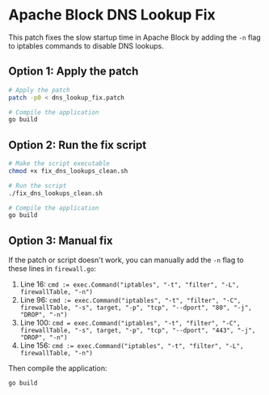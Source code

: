 # Apache Block DNS Lookup Fix

This patch fixes the slow startup time in Apache Block by adding the `-n` flag to iptables commands to disable DNS lookups.

## Option 1: Apply the patch

```bash
# Apply the patch
patch -p0 < dns_lookup_fix.patch

# Compile the application
go build
```

## Option 2: Run the fix script

```bash
# Make the script executable
chmod +x fix_dns_lookups_clean.sh

# Run the script
./fix_dns_lookups_clean.sh

# Compile the application
go build
```

## Option 3: Manual fix

If the patch or script doesn't work, you can manually add the `-n` flag to these lines in `firewall.go`:

1. Line 16: `cmd := exec.Command("iptables", "-t", "filter", "-L", firewallTable, "-n")`
2. Line 96: `cmd := exec.Command("iptables", "-t", "filter", "-C", firewallTable, "-s", target, "-p", "tcp", "--dport", "80", "-j", "DROP", "-n")`
3. Line 100: `cmd = exec.Command("iptables", "-t", "filter", "-C", firewallTable, "-s", target, "-p", "tcp", "--dport", "443", "-j", "DROP", "-n")`
4. Line 156: `cmd := exec.Command("iptables", "-t", "filter", "-L", firewallTable, "-n")`

Then compile the application:
```bash
go build
```